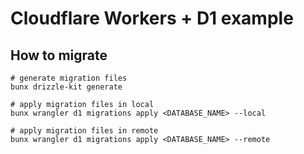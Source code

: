 Cloudflare Workers + D1 example
===============================

## How to migrate

```
# generate migration files
bunx drizzle-kit generate

# apply migration files in local
bunx wrangler d1 migrations apply <DATABASE_NAME> --local

# apply migration files in remote
bunx wrangler d1 migrations apply <DATABASE_NAME> --remote
```
